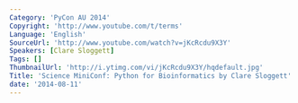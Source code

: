 ```yaml
---
Category: 'PyCon AU 2014'
Copyright: 'http://www.youtube.com/t/terms'
Language: 'English'
SourceUrl: 'http://www.youtube.com/watch?v=jKcRcdu9X3Y'
Speakers: [Clare Sloggett]
Tags: []
ThumbnailUrl: 'http://i.ytimg.com/vi/jKcRcdu9X3Y/hqdefault.jpg'
Title: 'Science MiniConf: Python for Bioinformatics by Clare Sloggett'
date: '2014-08-11'
---
```

